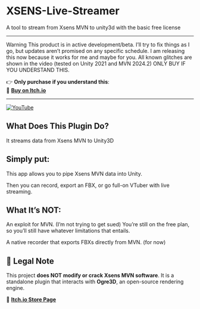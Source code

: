 # XSENS-Live-Streamer
A tool to stream from Xsens MVN to unity3d with the basic free license 

---
Warning This product is in active development/beta. I’ll try to fix things as I go, but updates aren’t promised on any specific schedule. I am releasing this now because it works for me and maybe for you. All known glitches are shown in the video (tested on Unity 2021 and MVN 2024.2)  ONLY BUY IF YOU UNDERSTAND THIS.

👉 **Only purchase if you understand this**:  
🔗 **[Buy on Itch.io](https://moliminous.itch.io/xsens)**  

---
[![YouTube](http://i.ytimg.com/vi/aqY8pZLgMJg/hqdefault.jpg)](https://youtu.be/-5VMUv2dfF4?si=Mi1Uq2HUusE86g2Q)

## What Does This Plugin Do?

It streams data from Xsens MVN to Unity3D

## Simply put:





This app allows you to pipe Xsens MVN data into Unity.



Then you can record, export an FBX, or go full-on VTuber with live streaming.

## What It’s NOT:





An exploit for MVN. (I’m not trying to get sued) You’re still on the free plan, so you’ll still have whatever limitations that entails.



A native recorder that exports FBXs directly from MVN. (for now)


## 📌 Legal Note  

This project **does NOT modify or crack Xsens MVN software**. It is a standalone plugin that interacts with **Ogre3D**, an open-source rendering engine.  

🔗 **[Itch.io Store Page](https://moliminous.itch.io/xsens)**  



